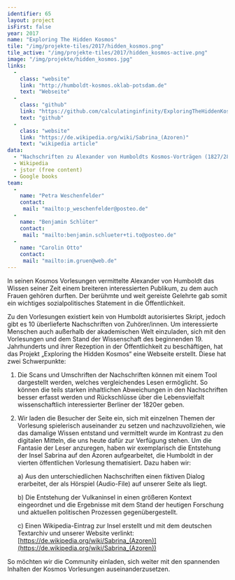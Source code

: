 ```yaml
---
identifier: 65
layout: project
isFirst: false
year: 2017
name: "Exploring The Hidden Kosmos"
tile: "/img/projekte-tiles/2017/hidden_kosmos.png"
tile_active: "/img/projekte-tiles/2017/hidden_kosmos-active.png"
image: "/img/projekte/hidden_kosmos.jpg"
links:
  -
    class: "website"
    link: "http://humboldt-kosmos.oklab-potsdam.de"
    text: "Webseite"
  -
    class: "github"
    link: "https://github.com/calculatinginfinity/ExploringTheHiddenKosmos"
    text: "github"
  -
    class: "website"
    link: "https://de.wikipedia.org/wiki/Sabrina_(Azoren)"
    text: "wikipedia article"
data:
  - "Nachschriften zu Alexander von Humboldts Kosmos-Vorträgen (1827/28) (BBAW)"
  - Wikipedia
  - jstor (free content)
  - Google books
team:
  -
    name: "Petra Weschenfelder"
    contact:
     mail: "mailto:p_weschenfelder@posteo.de"
  -
    name: "Benjamin Schlüter"
    contact:
     mail: "mailto:benjamin.schlueter+ti.to@posteo.de"
  -
    name: "Carolin Otto"
    contact:
     mail: "mailto:im.gruen@web.de"
---
```


In seinen Kosmos Vorlesungen vermittelte Alexander von Humboldt das Wissen seiner Zeit einem breiteren interessierten Publikum, zu dem auch Frauen gehören durften. Der berühmte und weit gereiste Gelehrte gab somit ein wichtiges sozialpolitisches Statement in die Öffentlichkeit.

Zu den Vorlesungen existiert kein von Humboldt autorisiertes Skript, jedoch gibt es 10 überlieferte Nachschriften von Zuhörer/innen. Um interessierte Menschen auch außerhalb der akademischen Welt einzuladen, sich mit den Vorlesungen und dem Stand der Wissenschaft des beginnenden 19. Jahrhunderts und ihrer Rezeption in der Öffentlichkeit zu beschäftigen, hat das Projekt „Exploring the Hidden Kosmos“ eine Webseite erstellt. Diese hat zwei Schwerpunkte:    

1. Die Scans und Umschriften der Nachschriften können mit einem Tool dargestellt werden, welches vergleichendes Lesen ermöglicht. So können die teils starken inhaltlichen Abweichungen in den Nachschriften besser erfasst werden und Rückschlüsse über die Lebensvielfalt wissenschaftlich interessierter Berliner der 1820er geben. 
 
2. Wir laden die Besucher der Seite ein, sich mit einzelnen Themen der Vorlesung spielerisch auseinander zu setzen und nachzuvollziehen, wie das damalige Wissen entstand und vermittelt wurde im Kontrast zu den digitalen Mitteln, die uns heute dafür zur Verfügung stehen. Um die Fantasie der Leser anzuregen, haben wir exemplarisch die Entstehung der Insel Sabrina auf den Azoren aufgearbeitet, die Humboldt in der vierten öffentlichen Vorlesung thematisiert. Dazu haben wir: 

    a) Aus den unterschiedlichen Nachschriften einen fiktiven Dialog erarbeitet, der als Hörspiel (Audio-File) auf unserer Seite als liegt. 

    b) Die Entstehung der Vulkaninsel in einen größeren Kontext eingeordnet und die
Ergebnisse mit dem Stand der heutigen Forschung und aktuellen politischen Prozessen gegenübergestellt. 

    c) Einen Wikipedia-Eintrag zur Insel erstellt und mit dem deutschen Textarchiv und unserer Website verlinkt: [https://de.wikipedia.org/wiki/Sabrina_(Azoren)](https://de.wikipedia.org/wiki/Sabrina_(Azoren))

So möchten wir die Community einladen, sich weiter mit den spannenden Inhalten der Kosmos Vorlesungen auseinanderzusetzen.


